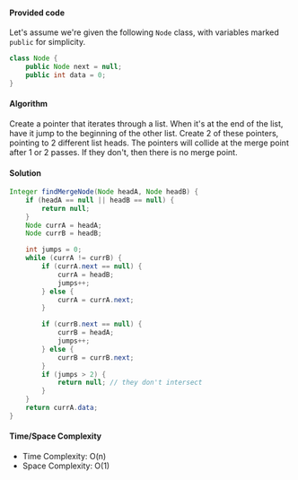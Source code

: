 #### Provided code

Let's assume we're given the following `Node` class, with variables marked `public` for simplicity.
```java
class Node {
    public Node next = null;
    public int data = 0;
}
```

#### Algorithm

Create a pointer that iterates through a list. When it's at the end of the list, have it jump to the beginning of the other list. Create 2 of these pointers, pointing to 2 different list heads. The pointers will collide at the merge point after 1 or 2 passes. If they don't, then there is no merge point.

#### Solution

```java
Integer findMergeNode(Node headA, Node headB) {
    if (headA == null || headB == null) {
        return null;
    }
    Node currA = headA;
    Node currB = headB;

    int jumps = 0;
    while (currA != currB) {
        if (currA.next == null) {
            currA = headB;
            jumps++;
        } else {
            currA = currA.next;
        }

        if (currB.next == null) {
            currB = headA;
            jumps++;
        } else {
            currB = currB.next;
        }
        if (jumps > 2) {
            return null; // they don't intersect
        }
    }
    return currA.data;
}
```

#### Time/Space Complexity

- Time Complexity: O(n)
- Space Complexity: O(1)
